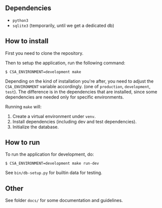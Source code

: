 
## Dependencies ##

* `python3`
* `sqlite3` (temporarily, until we get a dedicated db)

## How to install ##

First you need to clone the repository.

Then to setup the application, run the following command:

```
$ CSA_ENVIRONMENT=development make
```

Depending on the kind of installation you're after, you need to adjust the
`CSA_ENVIRONMENT` variable accordingly. (one of `production`, `development`,
`test`). The difference is in the dependencies that are installed, since some
dependencies are needed only for specific environments.

Running `make` will:

1. Create a virtual environment under `venv`.
2. Install dependencies (including dev and test dependencies).
3. Initialize the database.


## How to run ##

To run the application for development, do:

```
$ CSA_ENVIRONMENT=development make run-dev
```

See `bin/db-setup.py` for builtin data for testing.

## Other ##

See folder `docs/` for some documentation and guidelines.
